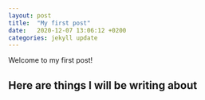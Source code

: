 ```yaml
---
layout: post
title:  "My first post"
date:   2020-12-07 13:06:12 +0200
categories: jekyll update
---
```

Welcome to my first post!

## Here are things I will be writing about